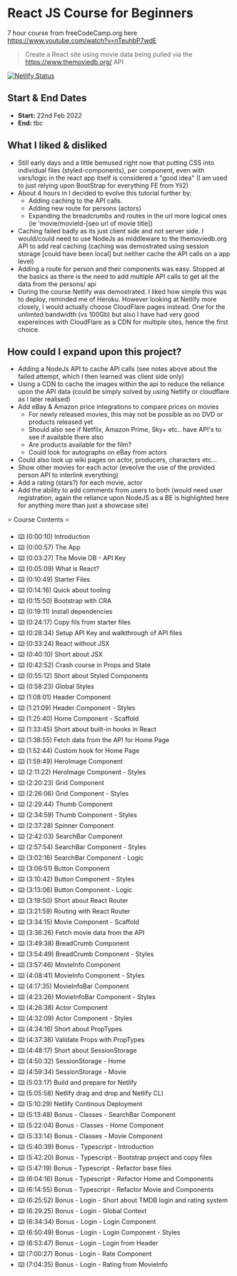 # React JS Course for Beginners

7 hour course from freeCodeCamp.org here https://www.youtube.com/watch?v=nTeuhbP7wdE

> Create a React site using movie data being pulled via the https://www.themoviedb.org/ API

[![Netlify Status](https://api.netlify.com/api/v1/badges/dc0c1a3a-15dc-40f0-b5bd-b840c48f59e8/deploy-status)](https://app.netlify.com/sites/the-awesome-moggiex-site/deploys)

## Start & End Dates

- **Start:** 22nd Feb 2022
- **End:** tbc

## What I liked & disliked

- Still early days and a little bemused right now that putting CSS into individual files (styled-components), per component, even with vars/logic in the react app itself is considered a "good idea" (I am used to just relying upon BootStrap for everything FE from Yii2)
- About 4 hours in I decided to evolve this tutorial further by:
  - Adding caching to the API calls.
  - Adding new route for persons (actors)
  - Expanding the breadcrumbs and routes in the url more logical ones (ie 'movie/movieId-[seo url of movie title])
- Caching failed badly as its just client side and not server side. I would/could need to use NodeJs as middleware to the themoviedb.org API to add real caching (caching was demostrated using session storage [could have been local] but neither cache the API calls on a app level)
- Adding a route for person and their components was easy. Stopped at the basics as there is the need to add multiple API calls to get all the data from the persons/ api
- During the course Netlify was demostrated. I liked how simple this was to deploy, reminded me of Heroku. However looking at Netlify more closely, I would actually choose CloudFlare pages instead. One for the unlimted bandwidth (vs 100Gb) but also I have had very good expereinces with CloudFlare as a CDN for multiple sites, hence the first choice.

## How could I expand upon this project?

- Adding a NodeJs API to cache API calls (see notes above about the failed attempt, which I then learned was client side only)
- Using a CDN to cache the images within the api to reduce the reliance upon the API data (could be simply solved by using Netlify or cloudflare as I later realised)
- Add eBay & Amazon price integrations to compare prices on movies
  - For newly released movies, this may not be possible as no DVD or products released yet
  - Should also see if Netflix, Amazon Prime, Sky+ etc.. have API's to see if available there also
  - Are products available for the film?
  - Could look for autographs on eBay from actors
- Could also look up wiki pages on actor, producers, characters etc...
- Show other movies for each actor (eveolve the use of the provided person API to interlink everything)
- Add a rating (stars?) for each movie, actor
- Add the ability to add comments from users to both (would need user registration, again the reliance upon NodeJS as a BE is highlighted here for anything more than just a showcase site)

⭐️ Course Contents ⭐️

- ⌨️ (0:00:10) Introduction
- ⌨️ (0:00:57) The App
- ⌨️ (0:03:27) The Movie DB - API Key
- ⌨️ (0:05:09) What is React?
- ⌨️ (0:10:49) Starter Files
- ⌨️ (0:14:16) Quick about tooling
- ⌨️ (0:15:50) Bootstrap with CRA
- ⌨️ (0:19:11) Install dependencies
- ⌨️ (0:24:17) Copy fils from starter files
- ⌨️ (0:28:34) Setup API Key and walkthrough of API files
- ⌨️ (0:33:24) React without JSX
- ⌨️ (0:40:10) Short about JSX
- ⌨️ (0:42:52) Crash course in Props and State
- ⌨️ (0:55:12) Short about Styled Components
- ⌨️ (0:58:23) Global Styles
- ⌨️ (1:08:01) Header Component
- ⌨️ (1:21:09) Header Component - Styles
- ⌨️ (1:25:40) Home Component - Scaffold
- ⌨️ (1:33:45) Short about built-in hooks in React
- ⌨️ (1:38:55) Fetch data from the API for Home Page
- ⌨️ (1:52:44) Custom hook for Home Page
- ⌨️ (1:59:49) HeroImage Component
- ⌨️ (2:11:22) HeroImage Component - Styles
- ⌨️ (2:20:23) Grid Component
- ⌨️ (2:26:06) Grid Component - Styles
- ⌨️ (2:29:44) Thumb Component
- ⌨️ (2:34:59) Thumb Component - Styles
- ⌨️ (2:37:28) Spinner Component
- ⌨️ (2:42:03) SearchBar Component
- ⌨️ (2:57:54) SearchBar Component - Styles
- ⌨️ (3:02:16) SearchBar Component - Logic
- ⌨️ (3:06:51) Button Component
- ⌨️ (3:10:42) Button Component - Styles
- ⌨️ (3:13:06) Button Component - Logic
- ⌨️ (3:19:50) Short about React Router
- ⌨️ (3:21:59) Routing with React Router
- ⌨️ (3:34:15) Movie Component - Scaffold
- ⌨️ (3:36:26) Fetch movie data from the API
- ⌨️ (3:49:38) BreadCrumb Component
- ⌨️ (3:54:49) BreadCrumb Component - Styles
- ⌨️ (3:57:46) MovieInfo Component
- ⌨️ (4:08:41) MovieInfo Component - Styles
- ⌨️ (4:17:35) MovieInfoBar Component
- ⌨️ (4:23:26) MovieInfoBar Component - Styles
- ⌨️ (4:26:38) Actor Component
- ⌨️ (4:32:09) Actor Component - Styles
- ⌨️ (4:34:16) Short about PropTypes
- ⌨️ (4:37:38) Validate Props with PropTypes
- ⌨️ (4:48:17) Short about SessionStorage
- ⌨️ (4:50:32) SessionStorage - Home
- ⌨️ (4:59:34) SessionStorage - Movie
- ⌨️ (5:03:17) Build and prepare for Netlify
- ⌨️ (5:05:58) Netlify drag and drop and Netlify CLI
- ⌨️ (5:10:29) Netlify Continous Deployment
- ⌨️ (5:13:48) Bonus - Classes - SearchBar Component
- ⌨️ (5:22:04) Bonus - Classes - Home Component
- ⌨️ (5:33:14) Bonus - Classes - Movie Component
- ⌨️ (5:40:39) Bonus - Typescript - Introduction
- ⌨️ (5:42:20) Bonus - Typescript - Bootstrap project and copy files
- ⌨️ (5:47:19) Bonus - Typescript - Refactor base files
- ⌨️ (6:04:16) Bonus - Typescript - Refactor Home and Components
- ⌨️ (6:14:55) Bonus - Typescript - Refactor Movie and Components
- ⌨️ (6:25:52) Bonus - Login - Short about TMDB login and rating system
- ⌨️ (6:29:25) Bonus - Login - Global Context
- ⌨️ (6:34:34) Bonus - Login - Login Component
- ⌨️ (6:50:49) Bonus - Login - Login Component - Styles
- ⌨️ (6:53:47) Bonus - Login - Login from Header
- ⌨️ (7:00:27) Bonus - Login - Rate Component
- ⌨️ (7:04:35) Bonus - Login - Rating from MovieInfo

